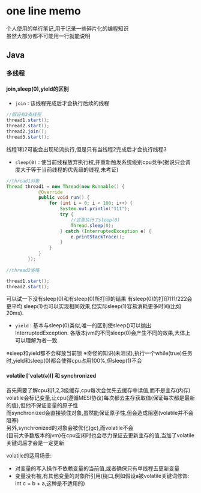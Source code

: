 # one line memo
个人使用的单行笔记,用于记录一些碎片化的编程知识  
虽然大部分都不可能用一行就能说明

## Java

### 多线程

#### join,sleep(0),yield的区别

- `join`  : 该线程完成后才会执行后续的线程  
```java
//假设有3条线程
thread1.start();
thread2.start();
thread2.join();
thread3.start();
```
线程1和2可能会出现轮流执行,但是只有当线程2完成后才会执行线程3

- `sleep(0)` : 使当前线程放弃执行权,并重新触发系统级别cpu竞争(据说只会调度大于等于当前线程的优先级的线程,未考证)
```java
//thread1对象
Thread thread1 = new Thread(new Runnable() {
            @Override
            public void run() {
                for (int i = 0; i < 100; i++) {
                    System.out.println("111");
                    try {
                        //这里执行了sleep(0)
                        Thread.sleep(0);
                    } catch (InterruptedException e) {
                        e.printStackTrace();
                    }
                }
            }
        });
        
//thread2省略

thread1.start();
thread2.start();
```  
可以试一下没有sleep(0)和有sleep(0)所打印的结果
有sleep(0)的打印111/222会更平均
sleep(1)也可以实现相同效果,但实际sleep(1)容易消耗更多时间(比如20ms).  


- `yield` : 基本与sleep(0)类似,唯一的区别使sleep()可以抛出InterruptedException.
各版本jvm的不同sleep(0)会产生不同的效果,大体上可以理解为者一致.

※sleep和yield都不会释放当前锁
※奇怪的知识(未测试),执行一个while(true)任务时,yield和sleep(0)都会使得cpu占用100%,但sleep(1)不会

#### volatile ['vɑlət(ə)l]  和 synchronized
首先需要了解cpu和1,2,3级缓存,cpu每次会优先去缓存中读值,而不是主存(内存)  
volatile会标记变量,让cpu(遵循MESI协议)每次都去主存获取值(保证每次都是最新的值),但他不保证变量的原子性  
而synchronized会直接锁住对象,虽然能保证原子性,但会造成阻塞(volatile并不会阻塞)  
另外,synchronized的对象会被优化(gc),而volatile不会  
(目前大多数版本的jvm)在cpu空闲时也会尽力保证去更新主存的值,当加了volatile关键词后才会是一定更新

volatile的适用场景:
- 对变量的写入操作不依赖变量的当前值,或者确保只有单线程去更新变量
- 变量没有被,有其他变量的对象所引用(绕口,例如假设a被volatile关键词修饰: int c = b + a,这种是不适用的)
